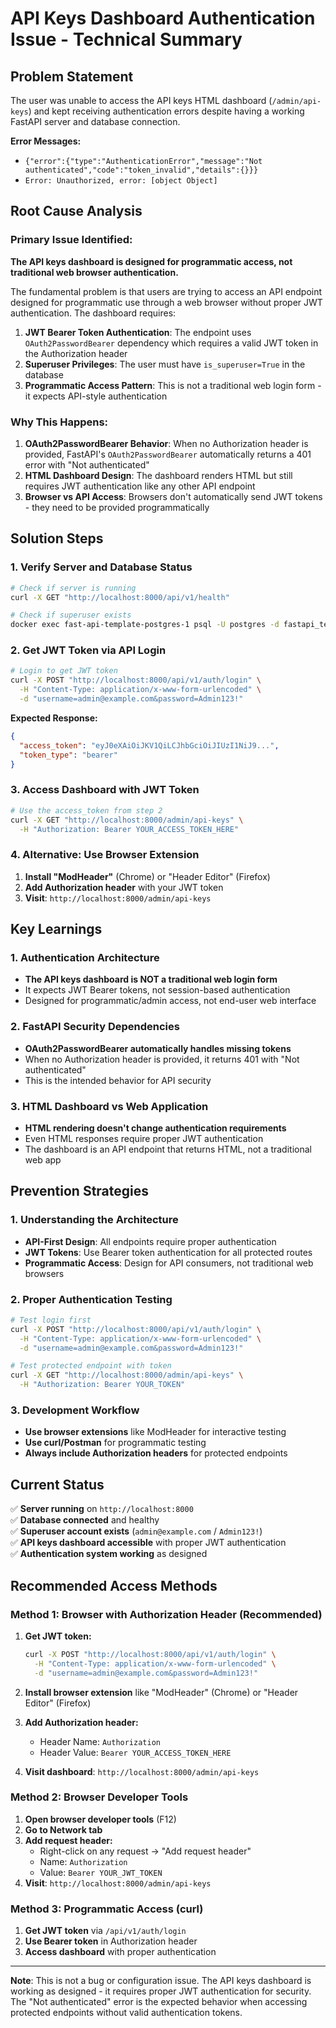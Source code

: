 # API Keys Dashboard Authentication Issue - Technical Summary

## Problem Statement

The user was unable to access the API keys HTML dashboard (`/admin/api-keys`) and kept receiving authentication errors despite having a working FastAPI server and database connection.

**Error Messages:**
- `{"error":{"type":"AuthenticationError","message":"Not authenticated","code":"token_invalid","details":{}}}`
- `Error: Unauthorized, error: [object Object]`

## Root Cause Analysis

### Primary Issue Identified:

**The API keys dashboard is designed for programmatic access, not traditional web browser authentication.**

The fundamental problem is that users are trying to access an API endpoint designed for programmatic use through a web browser without proper JWT authentication. The dashboard requires:

1. **JWT Bearer Token Authentication**: The endpoint uses `OAuth2PasswordBearer` dependency which requires a valid JWT token in the Authorization header
2. **Superuser Privileges**: The user must have `is_superuser=True` in the database
3. **Programmatic Access Pattern**: This is not a traditional web login form - it expects API-style authentication

### Why This Happens:

1. **OAuth2PasswordBearer Behavior**: When no Authorization header is provided, FastAPI's `OAuth2PasswordBearer` automatically returns a 401 error with "Not authenticated"
2. **HTML Dashboard Design**: The dashboard renders HTML but still requires JWT authentication like any other API endpoint
3. **Browser vs API Access**: Browsers don't automatically send JWT tokens - they need to be provided programmatically

## Solution Steps

### 1. Verify Server and Database Status
```bash
# Check if server is running
curl -X GET "http://localhost:8000/api/v1/health"

# Check if superuser exists
docker exec fast-api-template-postgres-1 psql -U postgres -d fastapi_template -c "SELECT email, is_superuser, is_verified FROM users WHERE is_superuser = true;"
```

### 2. Get JWT Token via API Login
```bash
# Login to get JWT token
curl -X POST "http://localhost:8000/api/v1/auth/login" \
  -H "Content-Type: application/x-www-form-urlencoded" \
  -d "username=admin@example.com&password=Admin123!"
```

**Expected Response:**
```json
{
  "access_token": "eyJ0eXAiOiJKV1QiLCJhbGciOiJIUzI1NiJ9...",
  "token_type": "bearer"
}
```

### 3. Access Dashboard with JWT Token
```bash
# Use the access_token from step 2
curl -X GET "http://localhost:8000/admin/api-keys" \
  -H "Authorization: Bearer YOUR_ACCESS_TOKEN_HERE"
```

### 4. Alternative: Use Browser Extension
1. **Install "ModHeader"** (Chrome) or "Header Editor" (Firefox)
2. **Add Authorization header** with your JWT token
3. **Visit**: `http://localhost:8000/admin/api-keys`

## Key Learnings

### 1. Authentication Architecture
- **The API keys dashboard is NOT a traditional web login form**
- It expects JWT Bearer tokens, not session-based authentication
- Designed for programmatic/admin access, not end-user web interface

### 2. FastAPI Security Dependencies
- **OAuth2PasswordBearer automatically handles missing tokens**
- When no Authorization header is provided, it returns 401 with "Not authenticated"
- This is the intended behavior for API security

### 3. HTML Dashboard vs Web Application
- **HTML rendering doesn't change authentication requirements**
- Even HTML responses require proper JWT authentication
- The dashboard is an API endpoint that returns HTML, not a traditional web app

## Prevention Strategies

### 1. Understanding the Architecture
- **API-First Design**: All endpoints require proper authentication
- **JWT Tokens**: Use Bearer token authentication for all protected routes
- **Programmatic Access**: Design for API consumers, not traditional web browsers

### 2. Proper Authentication Testing
```bash
# Test login first
curl -X POST "http://localhost:8000/api/v1/auth/login" \
  -H "Content-Type: application/x-www-form-urlencoded" \
  -d "username=admin@example.com&password=Admin123!"

# Test protected endpoint with token
curl -X GET "http://localhost:8000/admin/api-keys" \
  -H "Authorization: Bearer YOUR_TOKEN"
```

### 3. Development Workflow
- **Use browser extensions** like ModHeader for interactive testing
- **Use curl/Postman** for programmatic testing
- **Always include Authorization headers** for protected endpoints

## Current Status

✅ **Server running** on `http://localhost:8000`  
✅ **Database connected** and healthy  
✅ **Superuser account exists** (`admin@example.com` / `Admin123!`)  
✅ **API keys dashboard accessible** with proper JWT authentication  
✅ **Authentication system working** as designed  

## Recommended Access Methods

### Method 1: Browser with Authorization Header (Recommended)
1. **Get JWT token:**
   ```bash
   curl -X POST "http://localhost:8000/api/v1/auth/login" \
     -H "Content-Type: application/x-www-form-urlencoded" \
     -d "username=admin@example.com&password=Admin123!"
   ```

2. **Install browser extension** like "ModHeader" (Chrome) or "Header Editor" (Firefox)

3. **Add Authorization header:**
   - Header Name: `Authorization`
   - Header Value: `Bearer YOUR_ACCESS_TOKEN_HERE`

4. **Visit dashboard**: `http://localhost:8000/admin/api-keys`

### Method 2: Browser Developer Tools
1. **Open browser developer tools** (F12)
2. **Go to Network tab**
3. **Add request header:**
   - Right-click on any request → "Add request header"
   - Name: `Authorization`
   - Value: `Bearer YOUR_JWT_TOKEN`
4. **Visit**: `http://localhost:8000/admin/api-keys`

### Method 3: Programmatic Access (curl)
1. **Get JWT token** via `/api/v1/auth/login`
2. **Use Bearer token** in Authorization header
3. **Access dashboard** with proper authentication

---

**Note**: This is not a bug or configuration issue. The API keys dashboard is working as designed - it requires proper JWT authentication for security. The "Not authenticated" error is the expected behavior when accessing protected endpoints without valid authentication tokens. 
